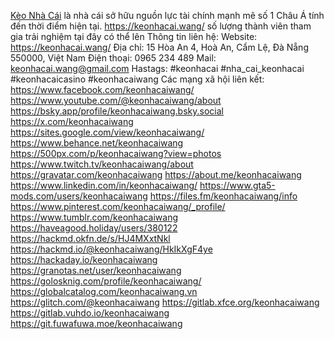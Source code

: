 [Kèo Nhà Cái](https://keonhacai.wang/) là nhà cái sở hữu nguồn lực tài chính mạnh mẽ số 1 Châu Á tính đến thời điểm hiện tại. https://keonhacai.wang/ số lượng thành viên tham gia trải nghiệm tại đây có thể lên
Thông tin liên hệ:
Website: https://keonhacai.wang/
Địa chỉ: 15 Hòa An 4, Hoà An, Cẩm Lệ, Đà Nẵng 550000, Việt Nam
Điện thoại: 0965 234 489
Mail: keonhacai.wang@gmail.com
Hastags: #keonhacai #nha_cai_keonhacai #keonhacaicasino #keonhacaiwang
Các mạng xã hội liên kết:
https://www.facebook.com/keonhacaiwang/
https://www.youtube.com/@keonhacaiwang/about
https://bsky.app/profile/keonhacaiwang.bsky.social
https://x.com/keonhacaiwang
https://sites.google.com/view/keonhacaiwang/
https://www.behance.net/keonhacaiwang
https://500px.com/p/keonhacaiwang?view=photos
https://www.twitch.tv/keonhacaiwang/about
https://gravatar.com/keonhacaiwang
https://about.me/keonhacaiwang
https://www.linkedin.com/in/keonhacaiwang/
https://www.gta5-mods.com/users/keonhacaiwang
https://files.fm/keonhacaiwang/info
https://www.pinterest.com/keonhacaiwang/_profile/
https://www.tumblr.com/keonhacaiwang
https://haveagood.holiday/users/380122
https://hackmd.okfn.de/s/HJ4MXxtNkl
https://hackmd.io/@keonhacaiwang/HkIkXgF4ye
https://hackaday.io/keonhacaiwang
https://granotas.net/user/keonhacaiwang
https://golosknig.com/profile/keonhacaiwang/
https://globalcatalog.com/keonhacaiwang.vn
https://glitch.com/@keonhacaiwang
https://gitlab.xfce.org/keonhacaiwang
https://gitlab.vuhdo.io/keonhacaiwang
https://git.fuwafuwa.moe/keonhacaiwang



